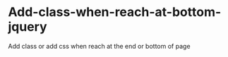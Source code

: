 # Add-class-when-reach-at-bottom-jquery
Add class or add css when reach at the end or bottom of page
